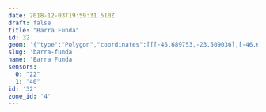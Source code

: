 ```yaml
---
date: 2018-12-03T19:59:31.510Z
draft: false
title: "Barra Funda"
id: 32
geom: '{"type":"Polygon","coordinates":[[[-46.689753,-23.509036],[-46.690702,-23.508955],[-46.691104,-23.508812],[-46.693635,-23.508276],[-46.69377,-23.508774],[-46.693705,-23.509686],[-46.693799,-23.510281],[-46.693716,-23.510531],[-46.692775,-23.51205],[-46.692692,-23.512757],[-46.692566,-23.513201],[-46.691525,-23.514916],[-46.691388,-23.515004],[-46.691199,-23.515594],[-46.690807,-23.516077],[-46.690215,-23.517041],[-46.687925,-23.521494],[-46.687592,-23.521723],[-46.686683,-23.522589],[-46.685288,-23.523722],[-46.685269,-23.523884],[-46.683798,-23.524324],[-46.682859,-23.524873],[-46.682556,-23.525259],[-46.682536,-23.525444],[-46.682401,-23.525673],[-46.682333,-23.526203],[-46.682131,-23.52642],[-46.681309,-23.527125],[-46.679511,-23.528428],[-46.678016,-23.529275],[-46.677335,-23.529444],[-46.676438,-23.530187],[-46.672868,-23.532261],[-46.669107,-23.532982],[-46.665242,-23.533841],[-46.663417,-23.534983],[-46.663892,-23.535957],[-46.663548,-23.536921],[-46.66153,-23.532933],[-46.661426,-23.532516],[-46.661052,-23.53189],[-46.661044,-23.527751],[-46.661199,-23.527815],[-46.660957,-23.526461],[-46.660684,-23.526278],[-46.660089,-23.523873],[-46.659745,-23.522867],[-46.659519,-23.522465],[-46.65954,-23.522397],[-46.658826,-23.52152],[-46.656016,-23.518686],[-46.655393,-23.518293],[-46.654921,-23.518081],[-46.654352,-23.517858],[-46.653986,-23.517873],[-46.654038,-23.517684],[-46.653906,-23.516787],[-46.656697,-23.516503],[-46.664,-23.515533],[-46.672322,-23.514549],[-46.67753,-23.513821],[-46.678127,-23.513666],[-46.679474,-23.513137],[-46.680328,-23.5126],[-46.681639,-23.511468],[-46.682407,-23.510908],[-46.682739,-23.510673],[-46.68342,-23.510337],[-46.683845,-23.510177],[-46.685377,-23.509783],[-46.689753,-23.509036]]]}'
slug: 'barra-funda'
name: 'Barra Funda'
sensors:
  0: "22"
  1: "40"
id: '32'
zone_id: '4'
---
```

		